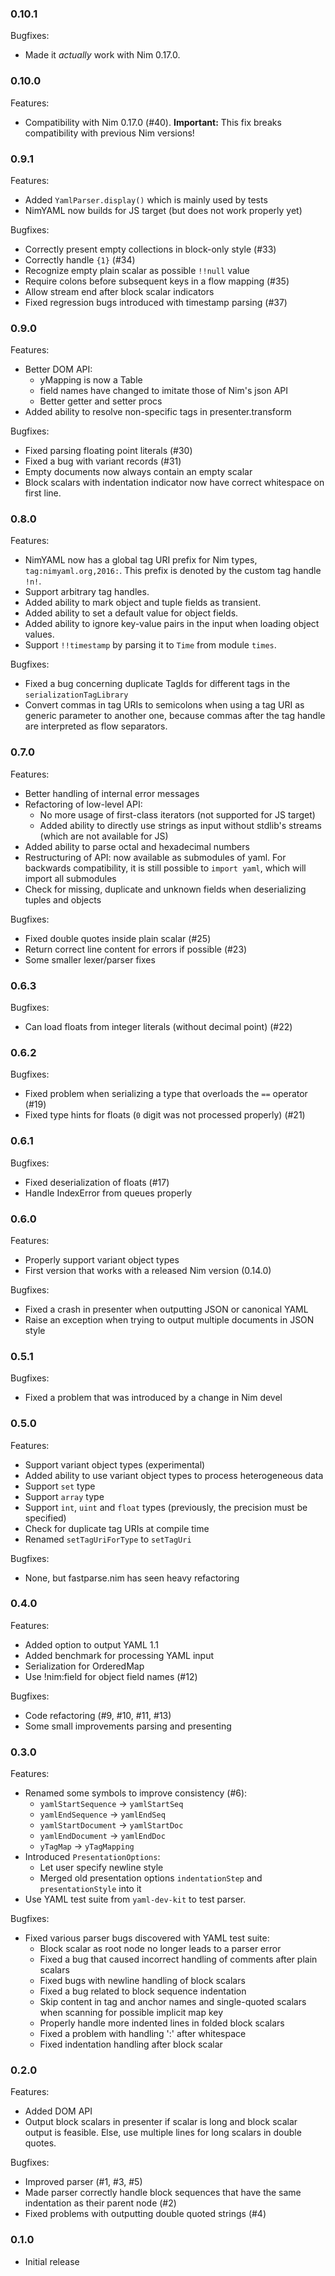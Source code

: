 ### 0.10.1

Bugfixes:

 * Made it *actually* work with Nim 0.17.0.

### 0.10.0

Features:

 * Compatibility with Nim 0.17.0 (#40).
   **Important:** This fix breaks compatibility with previous
   Nim versions!

### 0.9.1

Features:

 * Added `YamlParser.display()` which is mainly used by tests
 * NimYAML now builds for JS target (but does not work properly yet)

Bugfixes:

 * Correctly present empty collections in block-only style (#33)
 * Correctly handle `{1}` (#34)
 * Recognize empty plain scalar as possible `!!null` value
 * Require colons before subsequent keys in a flow mapping (#35)
 * Allow stream end after block scalar indicators
 * Fixed regression bugs introduced with timestamp parsing (#37)

### 0.9.0

Features:

 * Better DOM API:
   - yMapping is now a Table
   - field names have changed to imitate those of Nim's json API
   - Better getter and setter procs
 * Added ability to resolve non-specific tags in presenter.transform

Bugfixes:

 * Fixed parsing floating point literals (#30)
 * Fixed a bug with variant records (#31)
 * Empty documents now always contain an empty scalar
 * Block scalars with indentation indicator now have correct whitespace on first
   line.

### 0.8.0

Features:

 * NimYAML now has a global tag URI prefix for Nim types,
   `tag:nimyaml.org,2016:`. This prefix is denoted by the custom tag handle
   `!n!`.
 * Support arbitrary tag handles.
 * Added ability to mark object and tuple fields as transient.
 * Added ability to set a default value for object fields.
 * Added ability to ignore key-value pairs in the input when loading object
   values.
 * Support `!!timestamp` by parsing it to `Time` from module `times`.

Bugfixes:

 * Fixed a bug concerning duplicate TagIds for different tags in the
   `serializationTagLibrary`
 * Convert commas in tag URIs to semicolons when using a tag URI as generic
   parameter to another one, because commas after the tag handle are interpreted
   as flow separators.

### 0.7.0

Features:

 * Better handling of internal error messages
 * Refactoring of low-level API:
   * No more usage of first-class iterators (not supported for JS target)
   * Added ability to directly use strings as input without stdlib's streams
     (which are not available for JS)
 * Added ability to parse octal and hexadecimal numbers
 * Restructuring of API: now available as submodules of yaml. For backwards
   compatibility, it is still possible to `import yaml`, which will import all
   submodules
 * Check for missing, duplicate and unknown fields when deserializing tuples and
   objects

Bugfixes:

 * Fixed double quotes inside plain scalar (#25)
 * Return correct line content for errors if possible (#23)
 * Some smaller lexer/parser fixes

### 0.6.3

Bugfixes:

 * Can load floats from integer literals (without decimal point) (#22)

### 0.6.2

Bugfixes:

 * Fixed problem when serializing a type that overloads the `==` operator (#19)
 * Fixed type hints for floats (`0` digit was not processed properly) (#21)

### 0.6.1

Bugfixes:

 * Fixed deserialization of floats (#17)
 * Handle IndexError from queues properly

### 0.6.0

Features:

 * Properly support variant object types
 * First version that works with a released Nim version (0.14.0)

Bugfixes:

 * Fixed a crash in presenter when outputting JSON or canonical YAML
 * Raise an exception when trying to output multiple documents in JSON style

### 0.5.1

Bugfixes:

 * Fixed a problem that was introduced by a change in Nim devel

### 0.5.0

Features:

 * Support variant object types (experimental)
 * Added ability to use variant object types to process
   heterogeneous data
 * Support `set` type
 * Support `array` type
 * Support `int`, `uint` and `float` types
   (previously, the precision must be specified)
 * Check for duplicate tag URIs at compile time
 * Renamed `setTagUriForType` to `setTagUri`

Bugfixes:

 * None, but fastparse.nim has seen heavy refactoring

### 0.4.0

Features:

 * Added option to output YAML 1.1
 * Added benchmark for processing YAML input
 * Serialization for OrderedMap
 * Use !nim:field for object field names (#12)

Bugfixes:

 * Code refactoring (#9, #10, #11, #13)
 * Some small improvements parsing and presenting

### 0.3.0

Features:

 * Renamed some symbols to improve consistency (#6):
   - `yamlStartSequence` -> `yamlStartSeq`
   - `yamlEndSequence` -> `yamlEndSeq`
   - `yamlStartDocument` -> `yamlStartDoc`
   - `yamlEndDocument` -> `yamlEndDoc`
   - `yTagMap` -> `yTagMapping`
 * Introduced `PresentationOptions`:
   - Let user specify newline style
   - Merged old presentation options `indentationStep` and `presentationStyle`
     into it
 * Use YAML test suite from `yaml-dev-kit` to test parser.

Bugfixes:

 * Fixed various parser bugs discovered with YAML test suite:
   - Block scalar as root node no longer leads to a parser error
   - Fixed a bug that caused incorrect handling of comments after plain scalars
   - Fixed bugs with newline handling of block scalars
   - Fixed a bug related to block sequence indentation
   - Skip content in tag and anchor names and single-quoted scalars when
     scanning for possible implicit map key
   - Properly handle more indented lines in folded block scalars
   - Fixed a problem with handling ':' after whitespace
   - Fixed indentation handling after block scalar

### 0.2.0

Features:

 * Added DOM API
 * Output block scalars in presenter if scalar is long and block scalar output
   is feasible. Else, use multiple lines for long scalars in double quotes.

Bugfixes:

 * Improved parser (#1, #3, #5)
 * Made parser correctly handle block sequences that have the same indentation
   as their parent node (#2)
 * Fixed problems with outputting double quoted strings (#4)

### 0.1.0

 * Initial release
